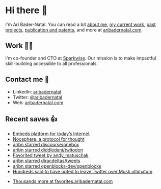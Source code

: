 # Hi there  👋

I'm Ari Bader-Natal. You can read a bit [about me](https://aribadernatal.com), [my current work](https://aribadernatal.com/projects/Sparkwise/), [past projects](https://aribadernatal.com/projects/), [publication and patents](https://aribadernatal.com/publications), and more at [aribadernatal.com](https://aribadernatal.com).

## Work  👨‍💻

I'm co-founder and CTO at [Sparkwise](https://sparkwise.co). Our mission is to make impactful skill-building accessible to all professionals.

## Contact me  💬 

- LinkedIn: [aribadernatal](https://linkedin.com/in/aribadernatal)
- Twitter: [@aribadernatal](https://twitter.com/aribadernatal)
- Web: [aribadernatal.com](https://aribadernatal.com)

## Recent saves  👍

<!--START_SECTION:feed-->
* [Embeds platform for today’s Internet](https:&#x2F;&#x2F;favorites.aribadernatal.com&#x2F;pocket-favorites&#x2F;2022&#x2F;11&#x2F;embeds-platform-for-todays-internet&#x2F;)
* [Noosphere, a protocol for thought](https:&#x2F;&#x2F;favorites.aribadernatal.com&#x2F;pocket-favorites&#x2F;2022&#x2F;11&#x2F;noosphere-a-protocol-for-thought&#x2F;)
* [aribn starred discourse&#x2F;onebox](https:&#x2F;&#x2F;favorites.aribadernatal.com&#x2F;github-favorites&#x2F;2022&#x2F;11&#x2F;aribn-starred-discourse-onebox&#x2F;)
* [aribn starred diddledani&#x2F;twitodon](https:&#x2F;&#x2F;favorites.aribadernatal.com&#x2F;github-favorites&#x2F;2022&#x2F;11&#x2F;aribn-starred-diddledani-twitodon&#x2F;)
* [Favorited tweet by andy_matuschak](https:&#x2F;&#x2F;favorites.aribadernatal.com&#x2F;twitter-favorites&#x2F;2022&#x2F;11&#x2F;favorited-tweet-by-andy_matuschak-16&#x2F;)
* [aribn starred diracdeltas&#x2F;tweets](https:&#x2F;&#x2F;favorites.aribadernatal.com&#x2F;github-favorites&#x2F;2022&#x2F;11&#x2F;aribn-starred-diracdeltas-tweets&#x2F;)
* [aribn starred openblocks-dev&#x2F;openblocks](https:&#x2F;&#x2F;favorites.aribadernatal.com&#x2F;github-favorites&#x2F;2022&#x2F;11&#x2F;aribn-starred-openblocks-dev-openblocks&#x2F;)
* [Hundreds said to have opted to leave Twitter over Musk ultimatum](https:&#x2F;&#x2F;favorites.aribadernatal.com&#x2F;pocket-favorites&#x2F;2022&#x2F;11&#x2F;hundreds-said-to-have-opted-to-leave-twitter-over-musk-ultimatum&#x2F;)
<!--END_SECTION:feed-->
* [Thousands more at favorites.aribadernatal.com](https://favorites.aribadernatal.com)

